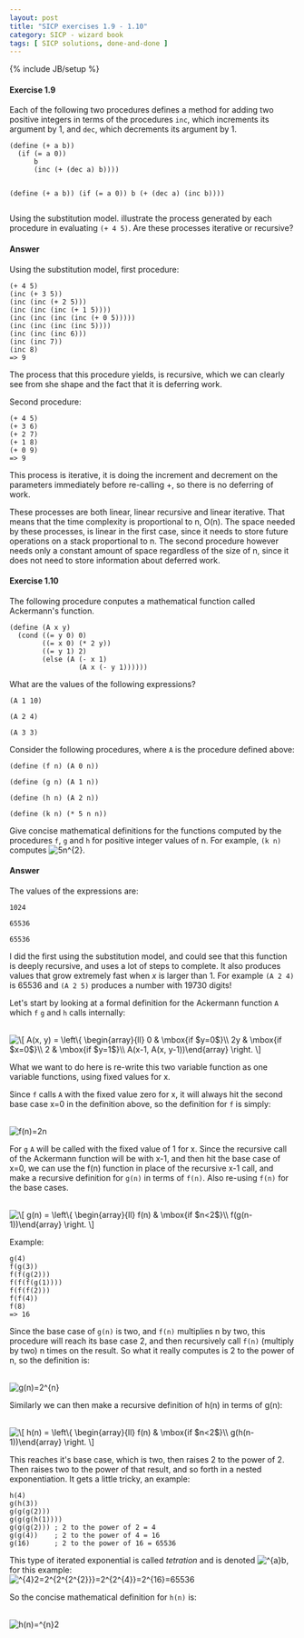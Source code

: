 ```yaml
---
layout: post
title: "SICP exercises 1.9 - 1.10"
category: SICP - wizard book
tags: [ SICP solutions, done-and-done ]
---
```

{% include JB/setup %}
<h4 id="exercise-1.9">Exercise 1.9</h4>
<p>Each of the following two procedures defines a method for adding two positive integers in terms of the procedures <code>inc</code>, which increments its argument by 1, and <code>dec</code>, which decrements its argument by 1.</p>
<pre><code>(define (+ a b))
  (if (= a 0))
      b
      (inc (+ (dec a) b))))

(define (+ a b))
  (if (= a 0))
      b
      (+ (dec a) (inc b))))
</code></pre>
<p>Using the substitution model. illustrate the process generated by each procedure in evaluating <code>(+ 4 5)</code>. Are these processes iterative or recursive?</p>
<h4 id="answer">Answer</h4>
<p>Using the substitution model, first procedure:</p>
<pre><code>(+ 4 5)
(inc (+ 3 5))
(inc (inc (+ 2 5)))
(inc (inc (inc (+ 1 5))))
(inc (inc (inc (inc (+ 0 5)))))
(inc (inc (inc (inc 5))))
(inc (inc (inc 6)))
(inc (inc 7))
(inc 8)
=&gt; 9
</code></pre>
<p>The process that this procedure yields, is recursive, which we can clearly see from she shape and the fact that it is deferring work.</p>
<p>Second procedure:</p>
<pre><code>(+ 4 5)
(+ 3 6)
(+ 2 7)
(+ 1 8)
(+ 0 9)
=&gt; 9
</code></pre>
<p>This process is iterative, it is doing the increment and decrement on the parameters immediately before re-calling +, so there is no deferring of work.</p>
<p>These processes are both linear, linear recursive and linear iterative. That means that the time complexity is proportional to n, O(n). The space needed by these processes, is linear in the first case, since it needs to store future operations on a stack proportional to n. The second procedure however needs only a constant amount of space regardless of the size of n, since it does not need to store information about deferred work.</p>
<h4 id="exercise-1.10">Exercise 1.10</h4>
<p>The following procedure conputes a mathematical function called Ackermann's function.</p>
<pre><code>(define (A x y)
  (cond ((= y 0) 0)
        ((= x 0) (* 2 y))
        ((= y 1) 2)
        (else (A (- x 1)
                 (A x (- y 1))))))
</code></pre>
<p>What are the values of the following expressions?</p>
<p><code>(A 1 10)</code></p>
<p><code>(A 2 4)</code></p>
<p><code>(A 3 3)</code></p>
<p>Consider the following procedures, where <code>A</code> is the procedure defined above:</p>
<p><code>(define (f n) (A 0 n))</code></p>
<p><code>(define (g n) (A 1 n))</code></p>
<p><code>(define (h n) (A 2 n))</code></p>
<p><code>(define (k n) (* 5 n n))</code></p>
<p>Give concise mathematical definitions for the functions computed by the procedures <code>f</code>, <code>g</code> and <code>h</code> for positive integer values of n. For example, <code>(k n)</code> computes <img src="http://chart.apis.google.com/chart?cht=tx&amp;chl=5n%5E%7B2%7D" alt="5n^{2}" title="5n^{2}" />.</p>
<h4 id="answer-1">Answer</h4>
<p>The values of the expressions are:</p>
<p><code>1024</code></p>
<p><code>65536</code></p>
<p><code>65536</code></p>
<p>I did the first using the substitution model, and could see that this function is deeply recursive, and uses a lot of steps to complete. It also produces values that grow extremely fast when <em>x</em> is larger than 1. For example <code>(A 2 4)</code> is 65536 and <code>(A 2 5)</code> produces a number with 19730 digits!</p>
<p>Let's start by looking at a formal definition for the Ackermann function <code>A</code> which <code>f</code> <code>g</code> and <code>h</code> calls internally:</p>
<p><br /><img src="http://chart.apis.google.com/chart?cht=tx&amp;chl=%0A%5C%5B%20A%28x%2C%20y%29%20%3D%20%5Cleft%5C%7B%20%5Cbegin%7Barray%7D%7Bll%7D%0A0%20%26%20%5Cmbox%7Bif%20%24y%3D0%24%7D%5C%5C%0A2y%20%26%20%5Cmbox%7Bif%20%24x%3D0%24%7D%5C%5C%0A2%20%26%20%5Cmbox%7Bif%20%24y%3D1%24%7D%5C%5C%0AA%28x-1%2C%20A%28x%2C%20y-1%29%29%5Cend%7Barray%7D%20%5Cright.%20%5C%5D%0A" alt="
\[ A(x, y) = \left\{ \begin{array}{ll}
0 &amp; \mbox{if $y=0$}\\
2y &amp; \mbox{if $x=0$}\\
2 &amp; \mbox{if $y=1$}\\
A(x-1, A(x, y-1))\end{array} \right. \]
" title="
\[ A(x, y) = \left\{ \begin{array}{ll}
0 &amp; \mbox{if $y=0$}\\
2y &amp; \mbox{if $x=0$}\\
2 &amp; \mbox{if $y=1$}\\
A(x-1, A(x, y-1))\end{array} \right. \]
" /><br /></p>
<p>What we want to do here is re-write this two variable function as one variable functions, using fixed values for x.</p>
<p>Since <code>f</code> calls <code>A</code> with the fixed value zero for x, it will always hit the second base case x=0 in the definition above, so the definition for <code>f</code> is simply:</p>
<p><br /><img src="http://chart.apis.google.com/chart?cht=tx&amp;chl=f%28n%29%3D2n" alt="f(n)=2n" title="f(n)=2n" /><br /></p>
<p>For <code>g</code> <code>A</code> will be called with the fixed value of 1 for x. Since the recursive call of the Ackermann function will be with x-1, and then hit the base case of x=0, we can use the f(n) function in place of the recursive x-1 call, and make a recursive definition for <code>g(n)</code> in terms of <code>f(n)</code>. Also re-using <code>f(n)</code> for the base cases.</p>
<p><br /><img src="http://chart.apis.google.com/chart?cht=tx&amp;chl=%0A%5C%5B%20g%28n%29%20%3D%20%5Cleft%5C%7B%20%5Cbegin%7Barray%7D%7Bll%7D%0Af%28n%29%20%26%20%5Cmbox%7Bif%20%24n%3C2%24%7D%5C%5C%0Af%28g%28n-1%29%29%5Cend%7Barray%7D%20%5Cright.%20%5C%5D%0A" alt="
\[ g(n) = \left\{ \begin{array}{ll}
f(n) &amp; \mbox{if $n&lt;2$}\\
f(g(n-1))\end{array} \right. \]
" title="
\[ g(n) = \left\{ \begin{array}{ll}
f(n) &amp; \mbox{if $n&lt;2$}\\
f(g(n-1))\end{array} \right. \]
" /><br /></p>
<p>Example:</p>
<pre><code>g(4)
f(g(3))
f(f(g(2)))
f(f(f(g(1))))
f(f(f(2)))
f(f(4))
f(8)
=&gt; 16
</code></pre>
<p>Since the base case of <code>g(n)</code> is two, and <code>f(n)</code> multiplies n by two, this procedure will reach its base case 2, and then recursively call <code>f(n)</code> (multiply by two) n times on the result. So what it really computes is 2 to the power of n, so the definition is:</p>
<p><br /><img src="http://chart.apis.google.com/chart?cht=tx&amp;chl=g%28n%29%3D2%5E%7Bn%7D" alt="g(n)=2^{n}" title="g(n)=2^{n}" /><br /></p>
<p>Similarly we can then make a recursive definition of h(n) in terms of g(n):</p>
<p><br /><img src="http://chart.apis.google.com/chart?cht=tx&amp;chl=%0A%5C%5B%20h%28n%29%20%3D%20%5Cleft%5C%7B%20%5Cbegin%7Barray%7D%7Bll%7D%0Af%28n%29%20%26%20%5Cmbox%7Bif%20%24n%3C2%24%7D%5C%5C%0Ag%28h%28n-1%29%29%5Cend%7Barray%7D%20%5Cright.%20%5C%5D%0A" alt="
\[ h(n) = \left\{ \begin{array}{ll}
f(n) &amp; \mbox{if $n&lt;2$}\\
g(h(n-1))\end{array} \right. \]
" title="
\[ h(n) = \left\{ \begin{array}{ll}
f(n) &amp; \mbox{if $n&lt;2$}\\
g(h(n-1))\end{array} \right. \]
" /><br /></p>
<p>This reaches it's base case, which is two, then raises 2 to the power of 2. Then raises two to the power of that result, and so forth in a nested exponentiation. It gets a little tricky, an example:</p>
<pre><code>h(4)
g(h(3))
g(g(g(2)))
g(g(g(h(1))))
g(g(g(2))) ; 2 to the power of 2 = 4
g(g(4))    ; 2 to the power of 4 = 16
g(16)      ; 2 to the power of 16 = 65536
</code></pre>
<p>This type of iterated exponential is called <em>tetration</em> and is denoted <img src="http://chart.apis.google.com/chart?cht=tx&amp;chl=%5E%7Ba%7Db" alt="^{a}b" title="^{a}b" />, for this example: <br /><img src="http://chart.apis.google.com/chart?cht=tx&amp;chl=%5E%7B4%7D2%3D2%5E%7B2%5E%7B2%5E%7B2%7D%7D%7D%3D2%5E%7B2%5E%7B4%7D%7D%3D2%5E%7B16%7D%3D65536" alt="^{4}2=2^{2^{2^{2}}}=2^{2^{4}}=2^{16}=65536" title="^{4}2=2^{2^{2^{2}}}=2^{2^{4}}=2^{16}=65536" /><br /></p>
<p>So the concise mathematical definition for <code>h(n)</code> is:</p>
<p><br /><img src="http://chart.apis.google.com/chart?cht=tx&amp;chl=h%28n%29%3D%5E%7Bn%7D2" alt="h(n)=^{n}2" title="h(n)=^{n}2" /><br /></p>
